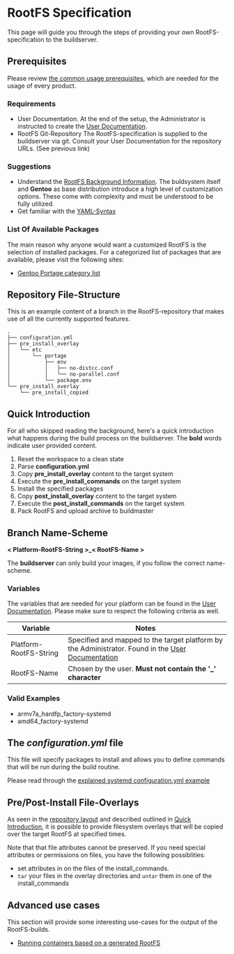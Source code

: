 # RootFS Specification
This page will guide you through the steps of providing your own
RootFS-specification to the buildserver.

## Prerequisites
Please review [the common usage prerequisites](usage.md#Prerequisites), which
are needed for the usage of every product.

### Requirements
* User Documentation.  At the end of the setup, the Administrator is instructed
  to create the [User Documentation](../setup/post-install/user-documentation.md).
* RootFS Git-Repository
  The RootFS-specification is supplied to the buildserver via git. Consult your
  User Documentation for the repository URLs. (See previous link)

### Suggestions
* Understand the [RootFS Background Information](../background/specs/rootfs.md). The
  buldsystem itself and **Gentoo** as base distribution introduce a high level
  of customization options. These come with complexity and must be
  understood to be fully utilized.
* Get familiar with the [YAML-Syntax](http://yaml.org/)


### List Of Available Packages
The main reason why anyone would want a customized RootFS is the selection of
installed packages. For a categorized list of packages that are available, 
please visit the following sites:

* [Gentoo Portage category list](http://packages.gentoo.org/categories/)


## Repository File-Structure

This is an example content of a branch in the RootFS-repository that makes use
of all the currently supported features.

```
.
├── configuration.yml
├── pre_install_overlay
│   └── etc
│       └── portage
│           ├── env
│           │   ├── no-distcc.conf
│           │   └── no-parallel.conf
│           └── package.env
└── pre_install_overlay
    └── pre_install_copied
```

## Quick Introduction
For all who skipped reading the background, here's a quick introduction
what happens during the build process on the buildserver. The **bold** words
indicate user provided content.

1. Reset the workspace to a clean state
1. Parse **configuration.yml**
1. Copy **pre_install_overlay** content to the target system
1. Execute the **pre_install_commands** on the target system
1. Install the specified packages
1. Copy **post_install_overlay** content to the target system
1. Execute the **post_install_commands** on the target system
1. Pack RootFS and upload archive to buildmaster

## Branch Name-Scheme

**< Platform-RootFS-String \>\_< RootFS-Name \>**

The **buildserver** can only build your images, if you follow the correct name-scheme.

### Variables
The variables that are needed for your platform can be found in the [User
Documentation](../setup/post-install/user-documentation.md). Please make sure to respect the
following criteria as well.

Variable | Notes
--- | ---
Platform-RootFS-String | Specified and mapped to the target platform by the Administrator. Found in the [User Documentation](../setup/post-install/user-documentation.md)
RootFS-Name | Chosen by the user. **Must not contain the '\_' character**

### Valid Examples
* armv7a_hardfp\_factory-systemd
* amd64\_factory-systemd

## The ***configuration.yml*** file
This file will specify packages to install and allows you to define commands
that will be run during the build routine. 

Please read through the [explained systemd configuration.yml
example](rootfs/configuration.yml.md)

## Pre/Post-Install File-Overlays
As seen in the [repository layout](#Repository-File-Structure) and described
outlined in [Quick Introduction](#Quick-Introduction), it is possible to provide
filesystem overlays that will be copied over the target RootFS at specified
times. 

Note that that file attributes cannot be preserved. If you need special
attributes or permissions on files, you have the following possiblities:
* set attributes in on the files of the install\_commands.
* `tar` your files in the overlay directories and `untar` them in one of the
  install\_commands 


## Advanced use cases
This section will provide some interesting use-cases for the output of the
RootFS-builds.

* [Running containers based on a generated RootFS](rootfs/advanced/run-containers.md)

